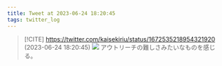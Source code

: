 ```yaml
---
title: Tweet at 2023-06-24 18:20:45
tags: twitter_log
---
```


> [!CITE] https://twitter.com/kaisekiriu/status/1672535218954321920 (2023-06-24 18:20:45)
> ![](https://twitter.com/kaisekiriu/status/1672535218954321920)
> アウトリーチの難しさみたいなものを感じる。
